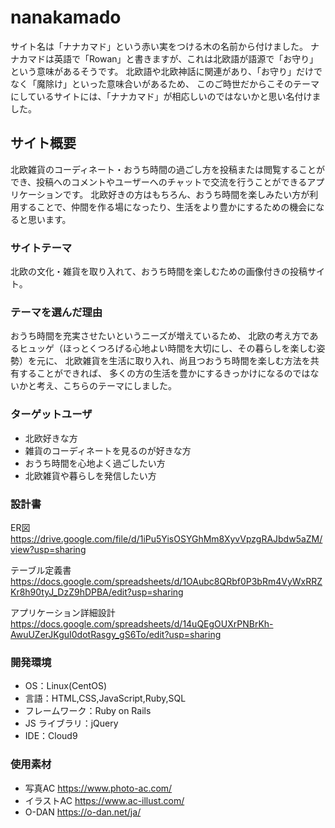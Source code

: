 # nanakamado
サイト名は「ナナカマド」という赤い実をつける木の名前から付けました。
ナナカマドは英語で「Rowan」と書きますが、これは北欧語が語源で「お守り」という意味があるそうです。
北欧語や北欧神話に関連があり、「お守り」だけでなく「魔除け」といった意味合いがあるため、
このご時世だからこそのテーマにしているサイトには、「ナナカマド」が相応しいのではないかと思い名付けました。

## サイト概要
北欧雑貨のコーディネート・おうち時間の過ごし方を投稿または閲覧することができ、投稿へのコメントやユーザーへのチャットで交流を行うことができるアプリケーションです。
北欧好きの方はもちろん、おうち時間を楽しみたい方が利用することで、仲間を作る場になったり、生活をより豊かにするための機会になると思います。

### サイトテーマ
北欧の文化・雑貨を取り入れて、おうち時間を楽しむための画像付きの投稿サイト。

### テーマを選んだ理由
おうち時間を充実させたいというニーズが増えているため、
北欧の考え方であるヒュッゲ（ほっとくつろげる心地よい時間を大切にし、その暮らしを楽しむ姿勢）を元に、
北欧雑貨を生活に取り入れ、尚且つおうち時間を楽しむ方法を共有することができれば、
多くの方の生活を豊かにするきっかけになるのではないかと考え、こちらのテーマにしました。

### ターゲットユーザ
- 北欧好きな方
- 雑貨のコーディネートを見るのが好きな方
- おうち時間を心地よく過ごしたい方
- 北欧雑貨や暮らしを発信したい方

### 設計書
ER図
  https://drive.google.com/file/d/1iPu5YisOSYGhMm8XyvVpzgRAJbdw5aZM/view?usp=sharing

テーブル定義書
  https://docs.google.com/spreadsheets/d/1OAubc8QRbf0P3bRm4VyWxRRZKr8h90tyJ_DzZ9hDPBA/edit?usp=sharing

アプリケーション詳細設計
  https://docs.google.com/spreadsheets/d/14uQEgOUXrPNBrKh-AwuUZerJKguI0dotRasgy_gS6To/edit?usp=sharing


### 開発環境
- OS：Linux(CentOS)
- 言語：HTML,CSS,JavaScript,Ruby,SQL
- フレームワーク：Ruby on Rails
- JS ライブラリ：jQuery
- IDE：Cloud9

### 使用素材
- 写真AC https://www.photo-ac.com/
- イラストAC https://www.ac-illust.com/
- O-DAN https://o-dan.net/ja/
